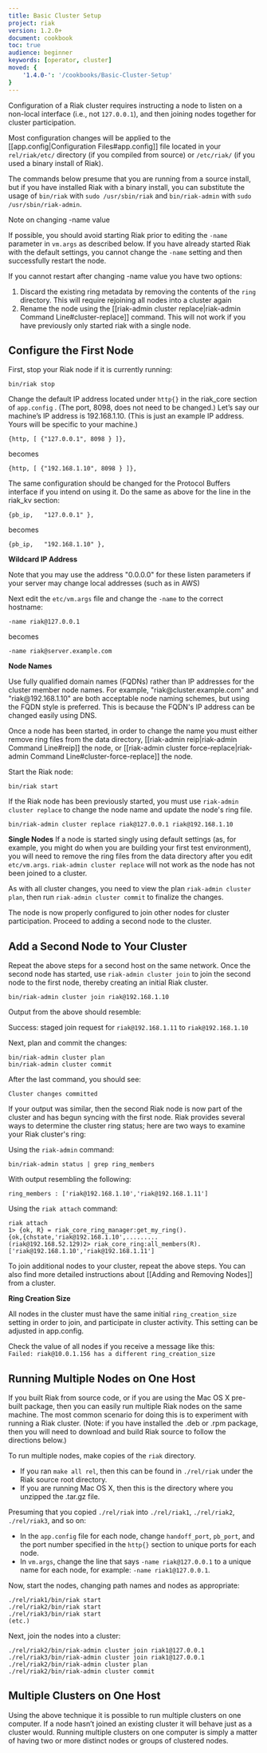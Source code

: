 ```yaml
---
title: Basic Cluster Setup
project: riak
version: 1.2.0+
document: cookbook
toc: true
audience: beginner
keywords: [operator, cluster]
moved: {
    '1.4.0-': '/cookbooks/Basic-Cluster-Setup'
}
---
```


Configuration of a Riak cluster requires instructing a node to listen on
a non-local interface (i.e., not `127.0.0.1`), and then joining nodes
together for cluster participation.

Most configuration changes will be applied to the
[[app.config|Configuration Files#app.config]] file located in your
`rel/riak/etc/` directory (if you compiled from source) or
`/etc/riak/` (if you used a binary install of Riak).

The commands below presume that you are running from a source install,
but if you have installed Riak with a binary install, you can substitute
the usage of `bin/riak` with `sudo /usr/sbin/riak` and `bin/riak-admin`
with `sudo /usr/sbin/riak-admin`.

<div class="info"><div class="title">Note on changing -name value</div>
<p>If possible, you should avoid starting Riak prior to editing the
<code>-name</code> parameter in <code>vm.args</code> as described below. If
you have already started Riak with the default settings, you cannot change
the <code>-name</code> setting and then successfully restart the
node.</p>
If you cannot restart after changing -name value you have two options:
<ol>
<li>Discard the existing ring metadata by removing the contents of
the <code>ring</code> directory. This will require rejoining all nodes into
a cluster again</li>
<li>Rename the node using the [[riak-admin cluster replace|riak-admin Command Line#cluster-replace]] command. This will not work if you have previously only started riak with a single node.</li>
</ol>
</div>

Configure the First Node
------------------------

First, stop your Riak node if it is currently running:

    bin/riak stop

Change the default IP address located under `http{}` in the riak_core
section of `app.config` . (The port, 8098, does not need to be changed.)
Let’s say our machine’s IP address is 192.168.1.10. (This is just an
example IP address. Yours will be specific to your machine.)

    {http, [ {"127.0.0.1", 8098 } ]},

becomes

    {http, [ {"192.168.1.10", 8098 } ]},

The same configuration should be changed for the Protocol Buffers interface if you intend on using it. Do the same as above for the line in the riak_kv section:

    {pb_ip,   "127.0.0.1" },

becomes

    {pb_ip,   "192.168.1.10" },

<div class="info">
<strong>Wildcard IP Address</strong>
<p>Note that you may use the address "0.0.0.0" for these listen parameters if your server may change local addresses (such as in AWS)</p>
</div>


Next edit the `etc/vm.args` file and change the `-name` to the correct hostname:

    -name riak@127.0.0.1

becomes

    -name riak@server.example.com

<div class="info">
<strong>Node Names</strong>
<p>Use fully qualified domain names (FQDNs) rather than IP addresses
for the cluster member node names. For example, "riak@cluster.example.com" and "riak@192.168.1.10" are both acceptable node naming schemes, but using the FQDN style is preferred. This is because the FQDN's IP address can be changed easily using DNS.</p>
<p>Once a node has been started, in order to change the name you must either remove ring files from the data directory, [[riak-admin reip|riak-admin Command Line#reip]] the node, or [[riak-admin cluster force-replace|riak-admin Command Line#cluster-force-replace]] the node.
</p>
</div>

Start the Riak node:

    bin/riak start

If the Riak node has been previously started, you must use
`riak-admin cluster replace` to change the node name and
update the node's ring file.

    bin/riak-admin cluster replace riak@127.0.0.1 riak@192.168.1.10

<div class="info">
<strong>Single Nodes</strong>
If a node is started singly using default settings (as, for example,
you might do when you are building your first test environment), you
will need to remove the ring files from the data directory after you edit
<code>etc/vm.args</code>. <code>riak-admin cluster replace</code> will not work as the node
has not been joined to a cluster.
</div>

As with all cluster changes, you need to view the plan `riak-admin cluster plan`,
then run `riak-admin cluster commit` to finalize the changes.

The node is now properly configured to join other nodes for cluster
participation. Proceed to adding a second node to the cluster.

Add a Second Node to Your Cluster
---------------------------------

Repeat the above steps for a second host on the same network. Once the
second node has started, use `riak-admin cluster join` to join the second node
to the first node, thereby creating an initial Riak cluster.

    bin/riak-admin cluster join riak@192.168.1.10

Output from the above should resemble:

Success: staged join request for `riak@192.168.1.11` to `riak@192.168.1.10`

Next, plan and commit the changes:

    bin/riak-admin cluster plan
    bin/riak-admin cluster commit

After the last command, you should see:

    Cluster changes committed

If your output was similar, then the second Riak node is now part of the cluster and has begun syncing with the first node. Riak provides several ways to determine the cluster ring status; here are two ways to examine your Riak cluster's ring:

Using the `riak-admin` command:

    bin/riak-admin status | grep ring_members

With output resembling the following:

    ring_members : ['riak@192.168.1.10','riak@192.168.1.11']

Using the `riak attach` command:

    riak attach
    1> {ok, R} = riak_core_ring_manager:get_my_ring().
    {ok,{chstate,'riak@192.168.1.10',.........
    (riak@192.168.52.129)2> riak_core_ring:all_members(R).
    ['riak@192.168.1.10','riak@192.168.1.11']

To join additional nodes to your cluster, repeat the above steps.
You can also find more detailed instructions about [[Adding and Removing Nodes]]
from a cluster.

<div class="info"><strong>Ring Creation Size</strong>
<p>All nodes in the cluster must have the same initial <code>ring_creation_size</code> setting in order to join, and participate in cluster activity. This setting can be adjusted in app.config.</p>
<p>Check the value of all nodes if you receive a message like this:<br/><code>Failed: riak@10.0.1.156 has a different ring_creation_size</code></p></div>

Running Multiple Nodes on One Host
----------------------------------

If you built Riak from source code, or if you are using the Mac OS X
pre-built package, then you can easily run multiple Riak nodes on the
same machine. The most common scenario for doing this is to experiment
with running a Riak cluster. (Note: if you have installed the .deb or
.rpm package, then you will need to download and build Riak source to
follow the directions below.)

To run multiple nodes, make copies of the `riak` directory.

-   If you ran `make all rel`, then this can be found in `./rel/riak`
    under the Riak source root directory.
-   If you are running Mac OS X, then this is the directory where you
    unzipped the .tar.gz file.

Presuming that you copied `./rel/riak` into `./rel/riak1`,
`./rel/riak2`, `./rel/riak3`, and so on:

* In the `app.config` file for each node, change `handoff_port`, `pb_port`, and the port number specified in the `http{}` section to unique ports for each node.
* In `vm.args`, change the line that says `-name riak@127.0.0.1` to a unique name for each node, for example: `-name riak1@127.0.0.1`.

Now, start the nodes, changing path names and nodes as appropriate:

    ./rel/riak1/bin/riak start
    ./rel/riak2/bin/riak start
    ./rel/riak3/bin/riak start
    (etc.)

Next, join the nodes into a cluster:

    ./rel/riak2/bin/riak-admin cluster join riak1@127.0.0.1
    ./rel/riak3/bin/riak-admin cluster join riak1@127.0.0.1
    ./rel/riak2/bin/riak-admin cluster plan
    ./rel/riak2/bin/riak-admin cluster commit

Multiple Clusters on One Host
-----------------------------

Using the above technique it is possible to run multiple clusters on one
computer. If a node hasn’t joined an existing cluster it will behave
just as a cluster would. Running multiple clusters on one computer is
simply a matter of having two or more distinct nodes or groups of
clustered nodes.
